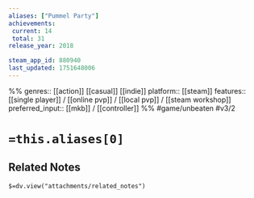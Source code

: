 ```yaml
---
aliases: ["Pummel Party"]
achievements:
 current: 14
 total: 31
release_year: 2018

steam_app_id: 880940
last_updated: 1751648006
---
```

%%
genres:: [[action]] [[casual]] [[indie]]
platform:: [[steam]]
features:: [[single player]] / [[online pvp]] / [[local pvp]] / [[steam workshop]]
preferred_input:: [[mkb]] / [[controller]]
%%
#game/unbeaten
#v3/2

# `=this.aliases[0]`
## Related Notes
`$=dv.view("attachments/related_notes")`